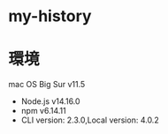 # my-history
# 環境
mac OS Big Sur v11.5
- Node.js v14.16.0
- npm v6.14.11
- CLI version: 2.3.0,Local version: 4.0.2

#
